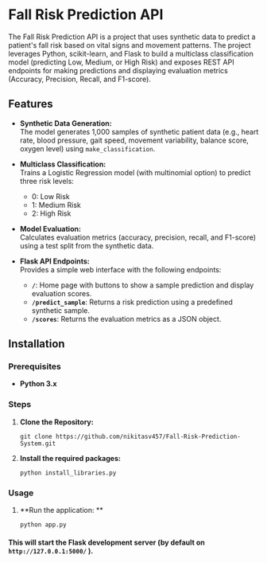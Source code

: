 # Fall Risk Prediction API

The Fall Risk Prediction API is a project that uses synthetic data to predict a patient's fall risk based on vital signs and movement patterns. The project leverages Python, scikit-learn, and Flask to build a multiclass classification model (predicting Low, Medium, or High Risk) and exposes REST API endpoints for making predictions and displaying evaluation metrics (Accuracy, Precision, Recall, and F1-score).

## Features

- **Synthetic Data Generation:**  
  The model generates 1,000 samples of synthetic patient data (e.g., heart rate, blood pressure, gait speed, movement variability, balance score, oxygen level) using `make_classification`.

- **Multiclass Classification:**  
  Trains a Logistic Regression model (with multinomial option) to predict three risk levels:
  - 0: Low Risk
  - 1: Medium Risk
  - 2: High Risk

- **Model Evaluation:**  
  Calculates evaluation metrics (accuracy, precision, recall, and F1-score) using a test split from the synthetic data.

- **Flask API Endpoints:**  
  Provides a simple web interface with the following endpoints:
  - **`/`**: Home page with buttons to show a sample prediction and display evaluation scores.
  - **`/predict_sample`**: Returns a risk prediction using a predefined synthetic sample.
  - **`/scores`**: Returns the evaluation metrics as a JSON object.


## Installation

### Prerequisites

- **Python 3.x**  

### Steps

1. **Clone the Repository:**

   ```
   git clone https://github.com/nikitasv457/Fall-Risk-Prediction-System.git
   ```
2.  **Install the required packages:**
    ```
    python install_libraries.py
    ```

### Usage 
1. **Run the application: **
    ```
    python app.py
    ```
#### This will start the Flask development server (by default on ``` http://127.0.0.1:5000/``` ).




